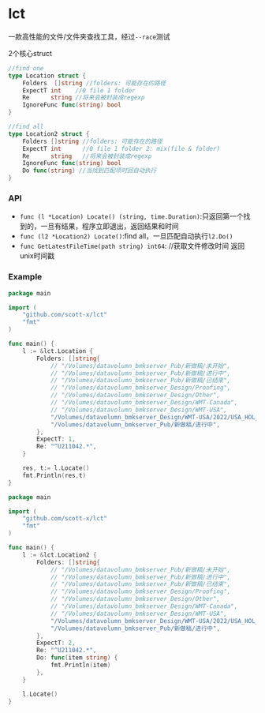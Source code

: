 # lct

一款高性能的文件/文件夹查找工具，经过`--race`测试

2个核心struct

```go
//find one
type Location struct {
	Folders  []string //folders: 可能存在的路径
	ExpectT int    //0 file 1 folder
	Re      string //将来会被封装成regexp
	IgnoreFunc func(string) bool
}

//find all
type Location2 struct {
	Folders []string //folders: 可能存在的路径
	ExpectT int      //0 file 1 folder 2: mix(file & folder)
	Re      string   //将来会被封装成regexp
	IgnoreFunc func(string) bool
	Do func(string) //当找到匹配项时回自动执行
}
```

### API 

- `func (l *Location) Locate() (string, time.Duration)`:只返回第一个找到的，一旦有结果，程序立即退出，返回结果和时间
- `func (l2 *Location2) Locate()`:find all，一旦匹配自动执行`l2.Do()`
- `func GetLatestFileTime(path string) int64`: //获取文件修改时间 返回unix时间戳

### Example

```go
package main

import (
	"github.com/scott-x/lct"
	"fmt"
)

func main() {
	l := &lct.Location {
		Folders: []string{
			// "/Volumes/datavolumn_bmkserver_Pub/新做稿/未开始",
			// "/Volumes/datavolumn_bmkserver_Pub/新做稿/进行中",
			// "/Volumes/datavolumn_bmkserver_Pub/新做稿/已结束",
			// "/Volumes/datavolumn_bmkserver_Design/Proofing",
			// "/Volumes/datavolumn_bmkserver_Design/Other",
			// "/Volumes/datavolumn_bmkserver_Design/WMT-Canada",
			// "/Volumes/datavolumn_bmkserver_Design/WMT-USA",
			"/Volumes/datavolumn_bmkserver_Design/WMT-USA/2022/USA_HOL_2022",
			"/Volumes/datavolumn_bmkserver_Pub/新做稿/进行中",
		},
		ExpectT: 1,
		Re: "^U211042.*",
	}

	res, t:= l.Locate()
	fmt.Println(res,t)
}
```

```go
package main

import (
	"github.com/scott-x/lct"
	"fmt"
)

func main() {
	l := &lct.Location2 {
		Folders: []string{
			// "/Volumes/datavolumn_bmkserver_Pub/新做稿/未开始",
			// "/Volumes/datavolumn_bmkserver_Pub/新做稿/进行中",
			// "/Volumes/datavolumn_bmkserver_Pub/新做稿/已结束",
			// "/Volumes/datavolumn_bmkserver_Design/Proofing",
			// "/Volumes/datavolumn_bmkserver_Design/Other",
			// "/Volumes/datavolumn_bmkserver_Design/WMT-Canada",
			// "/Volumes/datavolumn_bmkserver_Design/WMT-USA",
			"/Volumes/datavolumn_bmkserver_Design/WMT-USA/2022/USA_HOL_2022",
			"/Volumes/datavolumn_bmkserver_Pub/新做稿/进行中",
		},
		ExpectT: 2,
		Re: "^U211042.*",
		Do: func(item string) {
			fmt.Println(item)
		},
	}

	l.Locate()
}
```